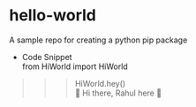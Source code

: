 # hello-world
A sample repo for creating a python pip package


* Code Snippet  
from HiWorld import HiWorld  
>>> HiWorld.hey()  
 👋 Hi there, Rahul here 🤗   

